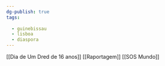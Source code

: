 ```yaml
---
dg-publish: true
tags:
  
  - guinebissau
  - lisboa
  - diaspora
---
```

[[Dia de Um Dred de 16 anos]]
[[Raportagem]]
[[SOS Mundo]]